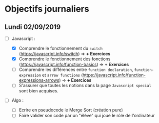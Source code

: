 # Objectifs journaliers

## Lundi 02/09/2019

- [ ] Javascript :

  - [x] Comprendre le fonctionnement du `switch` (https://javascript.info/switch) => **+ Exercices**
  - [x] Comprendre le fonctionnement des fonctions (https://javascript.info/function-basics) => **+ Exercices**
  - [ ] Comprendre les différences entre `function declaration`, `function-expression` et `arrow functions` (https://javascript.info/function-expressions-arrows) => **+ Exercices**
  - [ ] S'assurer que toutes les notions dans la page `Javascript special` sont bien acquises.

- [ ] Algo :
  - [ ] Ecrire en pseudocode le Merge Sort (création pure)
  - [ ] Faire valider son code par un "élève" qui joue le rôle de l'ordinateur
